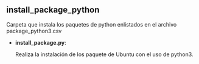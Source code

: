 ## install_package_python

Carpeta que instala los paquetes de python enlistados en el archivo package_python3.csv

- **install_package.py**:

  Realiza la instalación de los paquete de Ubuntu con el uso de python3.

